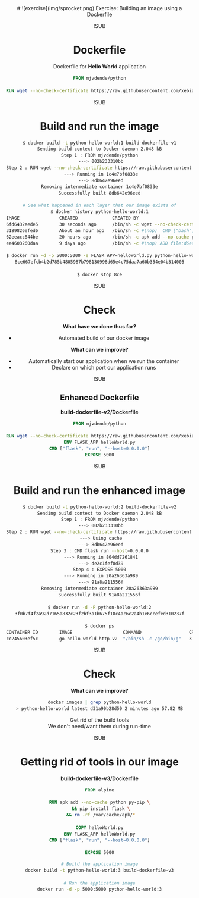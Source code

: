 <!-- .slide: data-background="#64217E" -->
<center>
# ![exercise](img/sprocket.png) <!-- .element: style="width: 10%; height: auto;" class="noborder" --> Exercise: Building an image using a Dockerfile

!SUB
# Dockerfile

Dockerfile for **Hello World** application

```dockerfile
FROM mjvdende/python

RUN wget --no-check-certificate https://raw.githubusercontent.com/xebia/twc-cd-with-docker/master/app/helloWorld.py
```


!SUB
# Build and run the image

```bash
$ docker build -t python-hello-world:1 build-dockerfile-v1
Sending build context to Docker daemon 2.048 kB
Step 1 : FROM mjvdende/python
 ---> 002b233310bb
Step 2 : RUN wget --no-check-certificate https://raw.githubusercontent.com/xebia/twc-cd-with-docker/master/app/helloWorld.py
 ---> Running in 1c4e7bf0833e
 ---> 8db642e96eed
Removing intermediate container 1c4e7bf0833e
Successfully built 8db642e96eed

# See what happened in each layer that our image exists of
$ docker history python-hello-world:1
IMAGE               CREATED             CREATED BY                                      SIZE                COMMENT
6fd6432eede5        30 seconds ago      /bin/sh -c wget --no-check-certificate https:   289 B
3189826efed6        About an hour ago   /bin/sh -c #(nop)  CMD ["bash"]                 0 B
62eeacc844be        20 hours ago        /bin/sh -c apk add --no-cache python py-pip w   53.02 MB
ee4603260daa        9 days ago          /bin/sh -c #(nop) ADD file:d6ee3ba7a4d59b1619   4.803 MB

$ docker run -d -p 5000:5000 -e FLASK_APP=helloWorld.py python-hello-world:1 flask run --host=0.0.0.0
8ce667efcb4b2d785b4805987b798130998d65e4c75daa7a60b354e04b314005

$ docker stop 8ce
```

!SUB
# Check

**What have we done thus far?**
- Automated build of our docker image  <!-- .element: class="fragment" -->

**What can we improve?**

- Automatically start our application when we run the container <!-- .element: class="fragment" -->
- Declare on which port our application runs <!-- .element: class="fragment" -->

!SUB
## Enhanced Dockerfile

**build-dockerfile-v2/Dockerfile**

```dockerfile
FROM mjvdende/python

RUN wget --no-check-certificate https://raw.githubusercontent.com/xebia/twc-cd-with-docker/master/app/helloWorld.py
ENV FLASK_APP helloWorld.py
CMD ["flask", "run", "--host=0.0.0.0"]
EXPOSE 5000
```

!SUB
# Build and run the enhanced image
```bash
$ docker build -t python-hello-world:2 build-dockerfile-v2
Sending build context to Docker daemon 2.048 kB
Step 1 : FROM mjvdende/python
 ---> 002b233310bb
Step 2 : RUN wget --no-check-certificate https://raw.githubusercontent.com/xebia/twc-cd-with-docker/master/app/helloWorld.py
 ---> Using cache
 ---> 8db642e96eed
Step 3 : CMD flask run --host=0.0.0.0
 ---> Running in 804dd7261841
 ---> de2c1fef8d39
Step 4 : EXPOSE 5000
 ---> Running in 20a26363a989
 ---> 91a8a211556f
Removing intermediate container 20a26363a989
Successfully built 91a8a211556f

$ docker run -d -P python-hello-world:2
3f0b7f4f2a92d7165a832c23f2bf3a1b675f18c4ac6c2a4b1e6ccefed310237f

$ docker ps
CONTAINER ID        IMAGE                   COMMAND                  CREATED             STATUS              PORTS                   NAMES
cc245603ef5c        go-hello-world-http-v2  "/bin/sh -c /go/bin/g"   3 seconds ago       Up 2 seconds        0.0.0.0:32768->80/tcp   desperate_jones
```

!SUB
# Check

**What can we improve?**
```bash
docker images | grep python-hello-world
> python-hello-world latest d31a90b28d50 2 minutes ago 57.82 MB
```

Get rid of the build tools <!-- .element: class="fragment" --> <br />
We don't need/want them during run-time

!SUB
# Getting rid of tools in our image

**build-dockerfile-v3/Dockerfile**

```dockerfile
FROM alpine

RUN apk add --no-cache python py-pip \
 && pip install flask \
 && rm -rf /var/cache/apk/*

COPY helloWorld.py
ENV FLASK_APP helloWorld.py
CMD ["flask", "run", "--host=0.0.0.0"]

EXPOSE 5000
```

```bash
# Build the application image
docker build -t python-hello-world:3 build-dockerfile-v3

# Run the application image
docker run -d -p 5000:5000 python-hello-world:3
```

